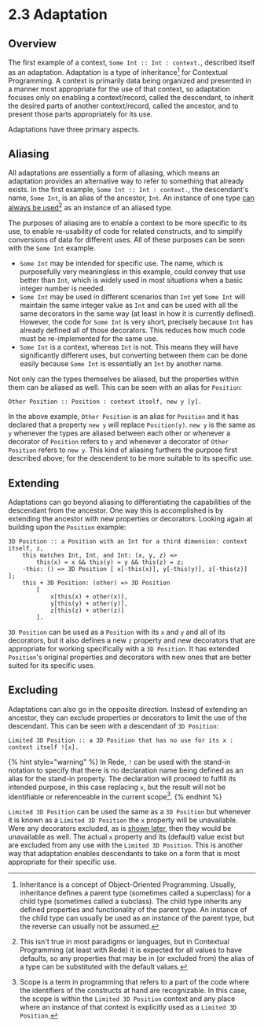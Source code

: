 # 2.3  Adaptation

## Overview

The first example of a context, `Some Int :: Int : context.`, described itself as an adaptation. Adaptation is a type of inheritance[^1] for Contextual Programming. A context is primarily data being organized and presented in a manner most appropriate for the use of that context, so adaptation focuses only on enabling a context/record, called the descendant, to inherit the desired parts of another context/record, called the ancestor, and to present those parts appropriately for its use.

Adaptations have three primary aspects.



## Aliasing

All adaptations are essentially a form of aliasing, which means an adaptation provides an alternative way to refer to something that already exists. In the first example, `Some Int :: Int : context.`, the descendant's name, `Some Int`, is an alias of the ancestor, `Int`. An instance of one type [can always be used](#user-content-fn-2)[^2] as an instance of an aliased type.

The purposes of aliasing are to enable a context to be more specific to its use, to enable re-usability of code for related constructs, and to simplify conversions of data for different uses. All of these purposes can be seen with the `Some Int` example.

* `Some Int` may be intended for specific use. The name, which is purposefully very meaningless in this example, could convey that use better than `Int`, which is widely used in most situations when a basic integer number is needed.
* `Some Int` may be used in different scenarios than `Int` yet `Some Int` will maintain the same integer value as `Int` and can be used with all the same decorators in the same way (at least in how it is currently defined). However, the code for `Some Int` is very short, precisely because `Int` has already defined all of those decorators. This reduces how much code must be re-implemented for the same use.
* `Some Int` is a context, whereas `Int` is not. This means they will have significantly different uses, but converting between them can be done easily because `Some Int` is essentially an `Int` by another name.

Not only can the types themselves be aliased, but the properties within them can be aliased as well. This can be seen with an alias for `Position`:

```
Other Position :: Position : context itself, new y [y].
```

In the above example, `Other Position` is an alias for `Position` and it has declared that a property `new y` will replace `Position(y)`. `new y` is the same as `y` whenever the types are aliased between each other or whenever a decorator of `Position` refers to `y` and whenever a decorator of `Other Position` refers to `new y`. This kind of aliasing furthers the purpose first described above; for the descendent to be more suitable to its specific use.



## Extending

Adaptations can go beyond aliasing to differentiating the capabilities of the descendant from the ancestor. One way this is accomplished is by extending the ancestor with new properties or decorators. Looking again at building upon the `Position` example:

```
3D Position :: a Position with an Int for a third dimension: context itself, z,
    this matches Int, Int, and Int: (x, y, z) => 
        this(x) = x && this(y) = y && this(z) = z;
    -this: () => 3D Position [ x[-this(x)], y[-this(y)], z[-this(z)] ];
    this + 3D Position: (other) => 3D Position 
        [
            x[this(x) + other(x)], 
            y[this(y) + other(y)], 
            z[this(z) + other(z)]
        ].
```

`3D Position` can be used as a `Position` with its `x` and `y` and all of its decorators, but it also defines a new `z` property and new decorators that are appropriate for working specifically with a `3D Position`. It has extended `Position`'s original properties and decorators with new ones that are better suited for its specific uses.



## Excluding

Adaptations can also go in the opposite direction. Instead of extending an ancestor, they can exclude properties or decorators to limit the use of the descendant. This can be seen with a descendant of `3D Position`:

```
Limited 3D Position :: a 3D Position that has no use for its x : context itself ![x].
```

{% hint style="warning" %}
In Rede, `!` can be used with the stand-in notation to specify that there is no declaration name being defined as an alias for the stand-in property. The declaration will proceed to fulfill its intended purpose, in this case replacing `x`, but the result will not be identifiable or referenceable in the current scope[^3].
{% endhint %}

`Limited 3D Position` can be used the same as a `3D Position` but whenever it is known as a `Limited 3D Position` the `x` property will be unavailable. Were any decorators excluded, as is [shown later](../chapter-3-evaluating-with-operations/3.2-expanding-on-when.md#identifiers-and-execution-order), then they would be unavailable as well. The actual `x` property and its (default) value exist but are excluded from any use with the `Limited 3D Position`. This is another way that adaptation enables descendants to take on a form that is most appropriate for their specific use.

[^1]: Inheritance is a concept of Object-Oriented Programming. Usually, inheritance defines a parent type (sometimes called a superclass) for a child type (sometimes called a subclass). The child type inherits any defined properties and functionality of the parent type. An instance of the child type can usually be used as an instance of the parent type, but the reverse can usually not be assumed.

[^2]: This isn't true in most paradigms or languages, but in Contextual Programming (at least with Rede) it is expected for all values to have defaults, so any properties that may be in (or excluded from) the alias of a type can be substituted with the default values.

[^3]: Scope is a term in programming that refers to a part of the code where the identifiers of the constructs at hand are recognizable. In this case, the scope is within the `Limited 3D Position` context and any place where an instance of that context is explicitly used as a `Limited 3D Position`.
